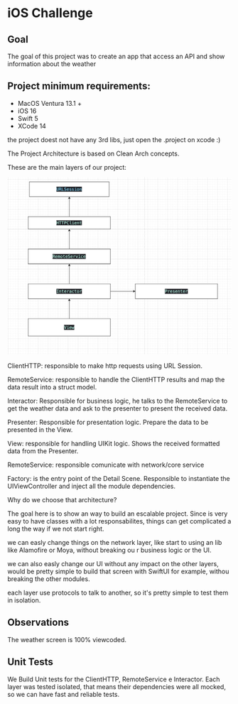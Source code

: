 # iOS Challenge

## Goal

The goal of this project was to create an app that access an API and show information about the weather

## Project minimum requirements:

- MacOS Ventura 13.1 +
- iOS 16
- Swift 5
- XCode 14

the project doest not have any 3rd libs, just open the .project on xcode :) 

The Project Architecture is based on Clean Arch concepts. 

These are the main layers of our project:

![Screenshot](architecture.png)

ClientHTTP: responsible to make http requests using URL Session. 

RemoteService: responsible to handle the ClientHTTP results and map the data result into a struct model. 

Interactor: Responsible for business logic, he talks to the RemoteService to get the weather data and ask to the presenter to present the received data. 

Presenter: Responsible for presentation logic. Prepare the data to be presented in the View. 

View: responsible for handling UIKit logic. Shows the received formatted data from the Presenter.

RemoteService: responsible comunicate with network/core service
 
Factory: is the entry point of the Detail Scene. Responsible to instantiate the UIViewController and inject all the module dependencies.  


Why do we choose that architecture? 

The goal here is to show an way to build an escalable project. Since is very easy to have classes with a lot responsabilites, things can get complicated a long the way if we not start right. 

we can easly change things on the network layer, like start to using an lib like Alamofire or Moya, without breaking ou r business logic or the UI. 

we can also easly change our UI without any impact on the other layers, would be pretty simple to build that screen with SwiftUI for example, withou breaking the other modules.

each layer use protocols to talk to another, so it's pretty simple to test them in isolation. 

## Observations 

The weather screen is 100% viewcoded.

## Unit Tests

We Build Unit tests for the ClientHTTP, RemoteService e Interactor. Each layer was tested isolated, that means their dependencies were all mocked, so we can have fast and reliable tests.     

 

